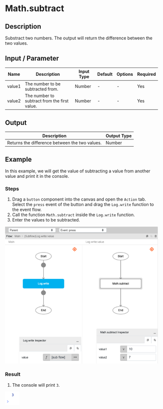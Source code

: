 ﻿# Math.subtract

## Description

Substract two numbers. The output will return the difference between the two values.

## Input / Parameter

| Name | Description | Input Type | Default | Options | Required |
| ------ | ------ | ------ | ------ | ------ | ------ |
| value1 | The number to be subtracted from. | Number | - | - | Yes |
| value2 | The number to subtract from the first value. | Number | - | - | Yes |

## Output

| Description | Output Type |
| ------ | ------ |
| Returns the difference between the two values. | Number |

## Example

In this example, we will get the value of subtracting a value from another value and print it in the console.

### Steps

1. Drag a `button` component into the canvas and open the `Action` tab. Select the `press` event of the button and drag the `Log.write` function to the event flow.
2. Call the function `Math.subtract` inside the `Log.write` function.
3. Enter the values to be subtracted.

![](./subtract-step-1.png)

### Result

1. The console will print `3`.

![](./subtract-result-1.png)